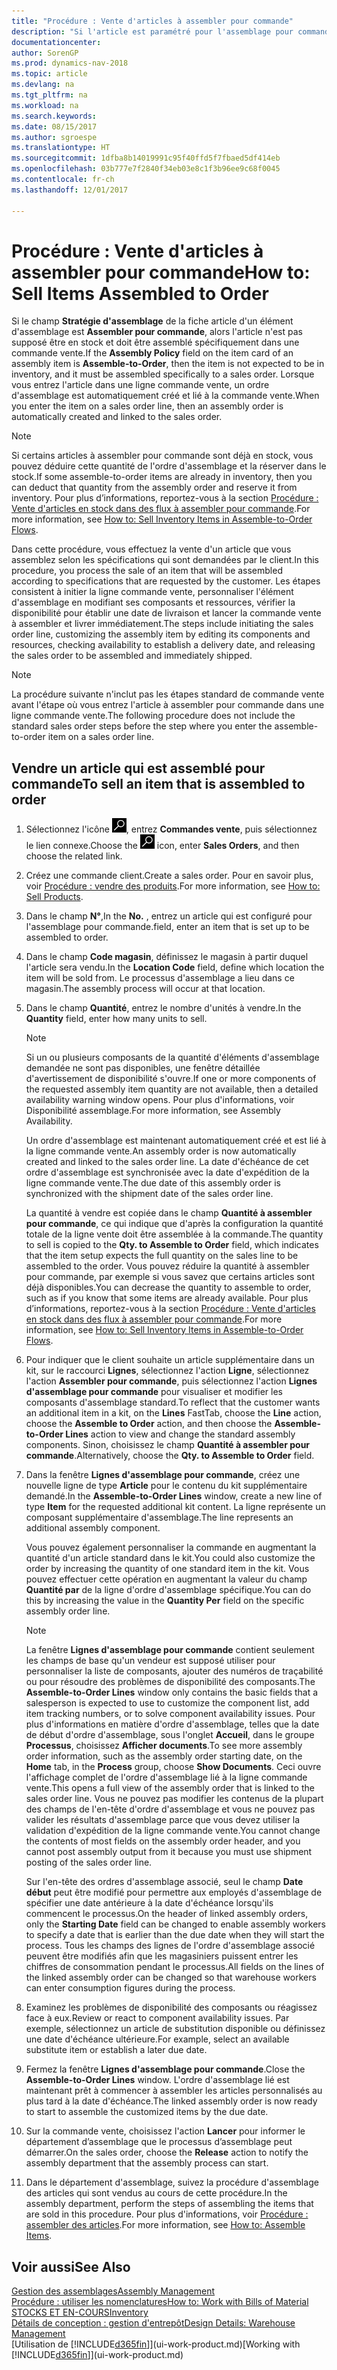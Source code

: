 ```yaml
---
title: "Procédure : Vente d'articles à assembler pour commande"
description: "Si l'article est paramétré pour l'assemblage pour commande, alors l'article ne devrait pas être en stock, et doit être assemblé spécifiquement à une commande vente. Lorsque vous entrez l'article dans une ligne commande vente, un ordre d'assemblage est automatiquement créé et lié à la commande vente."
documentationcenter: 
author: SorenGP
ms.prod: dynamics-nav-2018
ms.topic: article
ms.devlang: na
ms.tgt_pltfrm: na
ms.workload: na
ms.search.keywords: 
ms.date: 08/15/2017
ms.author: sgroespe
ms.translationtype: HT
ms.sourcegitcommit: 1dfba8b14019991c95f40ffd5f7fbaed5df414eb
ms.openlocfilehash: 03b777e7f2840f34eb03e8c1f3b96ee9c68f0045
ms.contentlocale: fr-ch
ms.lasthandoff: 12/01/2017

---
```

# <a name="how-to-sell-items-assembled-to-order"></a><span data-ttu-id="26d67-104">Procédure : Vente d'articles à assembler pour commande</span><span class="sxs-lookup"><span data-stu-id="26d67-104">How to: Sell Items Assembled to Order</span></span>
<span data-ttu-id="26d67-105">Si le champ **Stratégie d'assemblage** de la fiche article d'un élément d'assemblage est **Assembler pour commande**, alors l'article n'est pas supposé être en stock et doit être assemblé spécifiquement dans une commande vente.</span><span class="sxs-lookup"><span data-stu-id="26d67-105">If the **Assembly Policy** field on the item card of an assembly item is **Assemble-to-Order**, then the item is not expected to be in inventory, and it must be assembled specifically to a sales order.</span></span> <span data-ttu-id="26d67-106">Lorsque vous entrez l'article dans une ligne commande vente, un ordre d'assemblage est automatiquement créé et lié à la commande vente.</span><span class="sxs-lookup"><span data-stu-id="26d67-106">When you enter the item on a sales order line, then an assembly order is automatically created and linked to the sales order.</span></span>  

> [!NOTE]  
>  <span data-ttu-id="26d67-107">Si certains articles à assembler pour commande sont déjà en stock, vous pouvez déduire cette quantité de l'ordre d'assemblage et la réserver dans le stock.</span><span class="sxs-lookup"><span data-stu-id="26d67-107">If some assemble-to-order items are already in inventory, then you can deduct that quantity from the assembly order and reserve it from inventory.</span></span> <span data-ttu-id="26d67-108">Pour plus d’informations, reportez-vous à la section [Procédure : Vente d'articles en stock dans des flux à assembler pour commande](assembly-how-to-sell-assemble-to-order-items-and-inventory-items-together.md).</span><span class="sxs-lookup"><span data-stu-id="26d67-108">For more information, see [How to: Sell Inventory Items in Assemble-to-Order Flows](assembly-how-to-sell-assemble-to-order-items-and-inventory-items-together.md).</span></span>  

<span data-ttu-id="26d67-109">Dans cette procédure, vous effectuez la vente d'un article que vous assemblez selon les spécifications qui sont demandées par le client.</span><span class="sxs-lookup"><span data-stu-id="26d67-109">In this procedure, you process the sale of an item that will be assembled according to specifications that are requested by the customer.</span></span> <span data-ttu-id="26d67-110">Les étapes consistent à initier la ligne commande vente, personnaliser l'élément d'assemblage en modifiant ses composants et ressources, vérifier la disponibilité pour établir une date de livraison et lancer la commande vente à assembler et livrer immédiatement.</span><span class="sxs-lookup"><span data-stu-id="26d67-110">The steps include initiating the sales order line, customizing the assembly item by editing its components and resources, checking availability to establish a delivery date, and releasing the sales order to be assembled and immediately shipped.</span></span>  

> [!NOTE]  
>  <span data-ttu-id="26d67-111">La procédure suivante n'inclut pas les étapes standard de commande vente avant l'étape où vous entrez l'article à assembler pour commande dans une ligne commande vente.</span><span class="sxs-lookup"><span data-stu-id="26d67-111">The following procedure does not include the standard sales order steps before the step where you enter the assemble-to-order item on a sales order line.</span></span>  

## <a name="to-sell-an-item-that-is-assembled-to-order"></a><span data-ttu-id="26d67-112">Vendre un article qui est assemblé pour commande</span><span class="sxs-lookup"><span data-stu-id="26d67-112">To sell an item that is assembled to order</span></span>  
1.  <span data-ttu-id="26d67-113">Sélectionnez l'icône ![Page ou état pour la recherche](media/ui-search/search_small.png "Page ou état pour la recherche"), entrez **Commandes vente**, puis sélectionnez le lien connexe.</span><span class="sxs-lookup"><span data-stu-id="26d67-113">Choose the ![Search for Page or Report](media/ui-search/search_small.png "Search for Page or Report icon") icon, enter **Sales Orders**, and then choose the related link.</span></span>  
2.  <span data-ttu-id="26d67-114">Créez une commande client.</span><span class="sxs-lookup"><span data-stu-id="26d67-114">Create a sales order.</span></span> <span data-ttu-id="26d67-115">Pour en savoir plus, voir [Procédure : vendre des produits](sales-how-sell-products.md).</span><span class="sxs-lookup"><span data-stu-id="26d67-115">For more information, see [How to: Sell Products](sales-how-sell-products.md).</span></span>  
3.  <span data-ttu-id="26d67-116">Dans le champ **N°**,</span><span class="sxs-lookup"><span data-stu-id="26d67-116">In the **No.**</span></span> <span data-ttu-id="26d67-117">, entrez un article qui est configuré pour l'assemblage pour commande.</span><span class="sxs-lookup"><span data-stu-id="26d67-117">field, enter an item that is set up to be assembled to order.</span></span>  
4.  <span data-ttu-id="26d67-118">Dans le champ **Code magasin**, définissez le magasin à partir duquel l'article sera vendu.</span><span class="sxs-lookup"><span data-stu-id="26d67-118">In the **Location Code** field, define which location the item will be sold from.</span></span> <span data-ttu-id="26d67-119">Le processus d'assemblage a lieu dans ce magasin.</span><span class="sxs-lookup"><span data-stu-id="26d67-119">The assembly process will occur at that location.</span></span>  
5.  <span data-ttu-id="26d67-120">Dans le champ **Quantité**, entrez le nombre d'unités à vendre.</span><span class="sxs-lookup"><span data-stu-id="26d67-120">In the **Quantity** field, enter how many units to sell.</span></span>  

    > [!NOTE]  
    >  <span data-ttu-id="26d67-121">Si un ou plusieurs composants de la quantité d'éléments d'assemblage demandée ne sont pas disponibles, une fenêtre détaillée d'avertissement de disponibilité s'ouvre.</span><span class="sxs-lookup"><span data-stu-id="26d67-121">If one or more components of the requested assembly item quantity are not available, then a detailed availability warning window opens.</span></span> <span data-ttu-id="26d67-122">Pour plus d'informations, voir Disponibilité assemblage.</span><span class="sxs-lookup"><span data-stu-id="26d67-122">For more information, see Assembly Availability.</span></span>  

    <span data-ttu-id="26d67-123">Un ordre d'assemblage est maintenant automatiquement créé et est lié à la ligne commande vente.</span><span class="sxs-lookup"><span data-stu-id="26d67-123">An assembly order is now automatically created and linked to the sales order line.</span></span> <span data-ttu-id="26d67-124">La date d'échéance de cet ordre d'assemblage est synchronisée avec la date d'expédition de la ligne commande vente.</span><span class="sxs-lookup"><span data-stu-id="26d67-124">The due date of this assembly order is synchronized with the shipment date of the sales order line.</span></span>  

    <span data-ttu-id="26d67-125">La quantité à vendre est copiée dans le champ **Quantité à assembler pour commande**, ce qui indique que d'après la configuration la quantité totale de la ligne vente doit être assemblée à la commande.</span><span class="sxs-lookup"><span data-stu-id="26d67-125">The quantity to sell is copied to the **Qty. to Assemble to Order** field, which indicates that the item setup expects the full quantity on the sales line to be assembled to the order.</span></span> <span data-ttu-id="26d67-126">Vous pouvez réduire la quantité à assembler pour commande, par exemple si vous savez que certains articles sont déjà disponibles.</span><span class="sxs-lookup"><span data-stu-id="26d67-126">You can decrease the quantity to assemble to order, such as if you know that some items are already available.</span></span> <span data-ttu-id="26d67-127">Pour plus d’informations, reportez-vous à la section [Procédure : Vente d'articles en stock dans des flux à assembler pour commande](assembly-how-to-sell-inventory-items-in-assemble-to-order-flows.md).</span><span class="sxs-lookup"><span data-stu-id="26d67-127">For more information, see [How to: Sell Inventory Items in Assemble-to-Order Flows](assembly-how-to-sell-inventory-items-in-assemble-to-order-flows.md).</span></span>  

6.  <span data-ttu-id="26d67-128">Pour indiquer que le client souhaite un article supplémentaire dans un kit, sur le raccourci **Lignes**, sélectionnez l'action **Ligne**, sélectionnez l'action **Assembler pour commande**, puis sélectionnez l'action **Lignes d'assemblage pour commande** pour visualiser et modifier les composants d'assemblage standard.</span><span class="sxs-lookup"><span data-stu-id="26d67-128">To reflect that the customer wants an additional item in a kit, on the **Lines** FastTab, choose the **Line** action, choose the **Assemble to Order** action, and then choose the **Assemble-to-Order Lines** action to view and change the standard assembly components.</span></span> <span data-ttu-id="26d67-129">Sinon, choisissez le champ **Quantité à assembler pour commande**.</span><span class="sxs-lookup"><span data-stu-id="26d67-129">Alternatively, choose the **Qty. to Assemble to Order** field.</span></span>  
7.  <span data-ttu-id="26d67-130">Dans la fenêtre **Lignes d'assemblage pour commande**, créez une nouvelle ligne de type **Article** pour le contenu du kit supplémentaire demandé.</span><span class="sxs-lookup"><span data-stu-id="26d67-130">In the **Assemble-to-Order Lines** window, create a new line of type **Item** for the requested additional kit content.</span></span> <span data-ttu-id="26d67-131">La ligne représente un composant supplémentaire d'assemblage.</span><span class="sxs-lookup"><span data-stu-id="26d67-131">The line represents an additional assembly component.</span></span>  

    <span data-ttu-id="26d67-132">Vous pouvez également personnaliser la commande en augmentant la quantité d'un article standard dans le kit.</span><span class="sxs-lookup"><span data-stu-id="26d67-132">You could also customize the order by increasing the quantity of one standard item in the kit.</span></span> <span data-ttu-id="26d67-133">Vous pouvez effectuer cette opération en augmentant la valeur du champ **Quantité par** de la ligne d'ordre d'assemblage spécifique.</span><span class="sxs-lookup"><span data-stu-id="26d67-133">You can do this by increasing the value in the **Quantity Per** field on the specific assembly order line.</span></span>  

    > [!NOTE]  
    >  <span data-ttu-id="26d67-134">La fenêtre **Lignes d'assemblage pour commande** contient seulement les champs de base qu'un vendeur est supposé utiliser pour personnaliser la liste de composants, ajouter des numéros de traçabilité ou pour résoudre des problèmes de disponibilité des composants.</span><span class="sxs-lookup"><span data-stu-id="26d67-134">The **Assemble-to-Order Lines** window only contains the basic fields that a salesperson is expected to use to customize the component list, add item tracking numbers, or to solve component availability issues.</span></span> <span data-ttu-id="26d67-135">Pour plus d'informations en matière d'ordre d'assemblage, telles que la date de début d'ordre d'assemblage, sous l'onglet **Accueil**, dans le groupe **Processus**, choisissez **Afficher documents**.</span><span class="sxs-lookup"><span data-stu-id="26d67-135">To see more assembly order information, such as the assembly order starting date, on the **Home** tab, in the **Process** group, choose **Show Documents**.</span></span> <span data-ttu-id="26d67-136">Ceci ouvre l'affichage complet de l'ordre d'assemblage lié à la ligne commande vente.</span><span class="sxs-lookup"><span data-stu-id="26d67-136">This opens a full view of the assembly order that is linked to the sales order line.</span></span> <span data-ttu-id="26d67-137">Vous ne pouvez pas modifier les contenus de la plupart des champs de l'en-tête d'ordre d'assemblage et vous ne pouvez pas valider les résultats d'assemblage parce que vous devez utiliser la validation d'expédition de la ligne commande vente.</span><span class="sxs-lookup"><span data-stu-id="26d67-137">You cannot change the contents of most fields on the assembly order header, and you cannot post assembly output from it because you must use shipment posting of the sales order line.</span></span>  
    >   
    >  <span data-ttu-id="26d67-138">Sur l'en-tête des ordres d'assemblage associé, seul le champ **Date début** peut être modifié pour permettre aux employés d'assemblage de spécifier une date antérieure à la date d'échéance lorsqu'ils commencent le processus.</span><span class="sxs-lookup"><span data-stu-id="26d67-138">On the header of linked assembly orders, only the **Starting Date** field can be changed to enable assembly workers to specify a date that is earlier than the due date when they will start the process.</span></span> <span data-ttu-id="26d67-139">Tous les champs des lignes de l'ordre d'assemblage associé peuvent être modifiés afin que les magasiniers puissent entrer les chiffres de consommation pendant le processus.</span><span class="sxs-lookup"><span data-stu-id="26d67-139">All fields on the lines of the linked assembly order can be changed so that warehouse workers can enter consumption figures during the process.</span></span>  

8.  <span data-ttu-id="26d67-140">Examinez les problèmes de disponibilité des composants ou réagissez face à eux.</span><span class="sxs-lookup"><span data-stu-id="26d67-140">Review or react to component availability issues.</span></span> <span data-ttu-id="26d67-141">Par exemple, sélectionnez un article de substitution disponible ou définissez une date d'échéance ultérieure.</span><span class="sxs-lookup"><span data-stu-id="26d67-141">For example, select an available substitute item or establish a later due date.</span></span>  
9. <span data-ttu-id="26d67-142">Fermez la fenêtre **Lignes d'assemblage pour commande**.</span><span class="sxs-lookup"><span data-stu-id="26d67-142">Close the **Assemble-to-Order Lines** window.</span></span> <span data-ttu-id="26d67-143">L'ordre d'assemblage lié est maintenant prêt à commencer à assembler les articles personnalisés au plus tard à la date d'échéance.</span><span class="sxs-lookup"><span data-stu-id="26d67-143">The linked assembly order is now ready to start to assemble the customized items by the due date.</span></span>  
10. <span data-ttu-id="26d67-144">Sur la commande vente, choisissez l'action **Lancer** pour informer le département d’assemblage que le processus d’assemblage peut démarrer.</span><span class="sxs-lookup"><span data-stu-id="26d67-144">On the sales order, choose the **Release** action to notify the assembly department that the assembly process can start.</span></span>  
11. <span data-ttu-id="26d67-145">Dans le département d'assemblage, suivez la procédure d'assemblage des articles qui sont vendus au cours de cette procédure.</span><span class="sxs-lookup"><span data-stu-id="26d67-145">In the assembly department, perform the steps of assembling the items that are sold in this procedure.</span></span> <span data-ttu-id="26d67-146">Pour plus d'informations, voir [Procédure : assembler des articles](assembly-how-to-assemble-items.md).</span><span class="sxs-lookup"><span data-stu-id="26d67-146">For more information, see [How to: Assemble Items](assembly-how-to-assemble-items.md).</span></span>  

## <a name="see-also"></a><span data-ttu-id="26d67-147">Voir aussi</span><span class="sxs-lookup"><span data-stu-id="26d67-147">See Also</span></span>  
[<span data-ttu-id="26d67-148">Gestion des assemblages</span><span class="sxs-lookup"><span data-stu-id="26d67-148">Assembly Management</span></span>](assembly-assemble-items.md)  
[<span data-ttu-id="26d67-149">Procédure : utiliser les nomenclatures</span><span class="sxs-lookup"><span data-stu-id="26d67-149">How to: Work with Bills of Material</span></span>](inventory-how-work-BOMs.md)  
[<span data-ttu-id="26d67-150">STOCKS ET EN-COURS</span><span class="sxs-lookup"><span data-stu-id="26d67-150">Inventory</span></span>](inventory-manage-inventory.md)  
[<span data-ttu-id="26d67-151">Détails de conception : gestion d'entrepôt</span><span class="sxs-lookup"><span data-stu-id="26d67-151">Design Details: Warehouse Management</span></span>](design-details-warehouse-management.md)  
<span data-ttu-id="26d67-152">[Utilisation de [!INCLUDE[d365fin](includes/d365fin_md.md)]](ui-work-product.md)</span><span class="sxs-lookup"><span data-stu-id="26d67-152">[Working with [!INCLUDE[d365fin](includes/d365fin_md.md)]](ui-work-product.md)</span></span>

